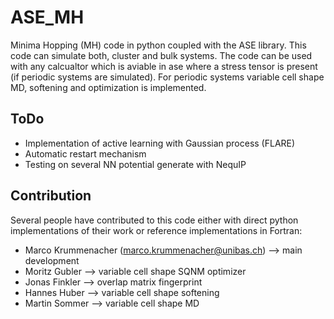 # ASE_MH

Minima Hopping (MH) code in python coupled with the ASE library. This code can simulate both, cluster and bulk systems. The code can be used with any calcualtor which is aviable in ase where a stress tensor is present (if periodic systems are simulated). For periodic systems variable cell shape MD, softening and optimization is implemented. 


## ToDo
* Implementation of active learning with Gaussian process (FLARE)
* Automatic restart mechanism
* Testing on several NN potential generate with NequIP


## Contribution
Several people have contributed to this code either with direct python implementations of their work or reference implementations in Fortran:
* Marco Krummenacher (marco.krummenacher@unibas.ch) --> main development
* Moritz Gubler --> variable cell shape SQNM optimizer
* Jonas Finkler --> overlap matrix fingerprint
* Hannes Huber --> variable cell shape softening
* Martin Sommer --> variable cell shape MD





